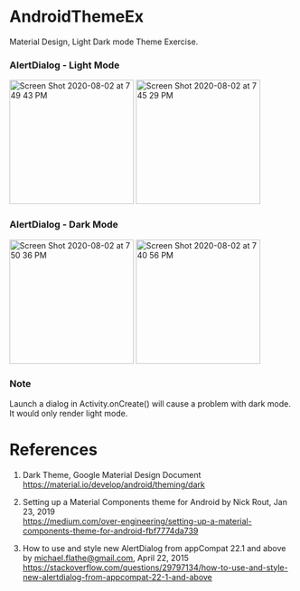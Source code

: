 # AndroidThemeEx
Material Design, Light Dark mode Theme Exercise.

### AlertDialog - Light Mode 
<img width="220" alt="Screen Shot 2020-08-02 at 7 49 43 PM" src="https://user-images.githubusercontent.com/1282659/89136453-7d28ea00-d4f9-11ea-9bb8-f1748f95baab.png"> <img width="220" alt="Screen Shot 2020-08-02 at 7 45 29 PM" src="https://user-images.githubusercontent.com/1282659/89136454-7ef2ad80-d4f9-11ea-96c0-2f575a5fc5ce.png"> 

### AlertDialog - Dark Mode 
<img width="220" alt="Screen Shot 2020-08-02 at 7 50 36 PM" src="https://user-images.githubusercontent.com/1282659/89136457-80bc7100-d4f9-11ea-9eb0-4d3625192cc8.png"> <img width="220" alt="Screen Shot 2020-08-02 at 7 40 56 PM" src="https://user-images.githubusercontent.com/1282659/89136460-831ecb00-d4f9-11ea-9a1a-265785fca485.png">

### Note
Launch a dialog in Activity.onCreate() will cause a problem with dark mode. \
It would only render light mode.

# References

1. Dark Theme, Google Material Design Document \
https://material.io/develop/android/theming/dark

2. Setting up a Material Components theme for Android by Nick Rout, Jan 23, 2019 \
https://medium.com/over-engineering/setting-up-a-material-components-theme-for-android-fbf7774da739

3. How to use and style new AlertDialog from appCompat 22.1 and above by michael.flathe@gmail.com, April 22, 2015 \
https://stackoverflow.com/questions/29797134/how-to-use-and-style-new-alertdialog-from-appcompat-22-1-and-above

